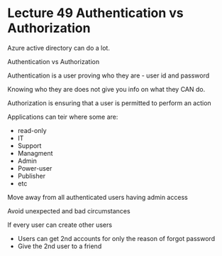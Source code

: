 # Lecture 49 Authentication vs Authorization

Azure active directory can do a lot.

Authentication vs Authorization

Authentication is a user proving who they are - user id and password

Knowing who they are does not give you info on what they CAN do.

Authorization is ensuring that a user is permitted to perform an action

Applications can teir where some are:
* read-only
* IT
* Support
* Managment
* Admin
* Power-user
* Publisher
* etc

Move away from all authenticated users having admin access

Avoid unexpected and bad circumstances

If every user can create other users
* Users can get 2nd accounts for only the reason of forgot password
* Give the 2nd user to a friend
